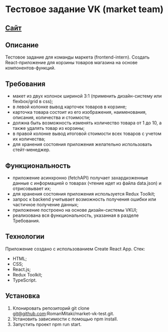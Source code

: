 # Тестовое задание VK (market team)

## [Сайт]()

## Описание

Тестовое задание для команды маркета (frontend-intern).
Создать React-приложение для корзины товаров магазина на основе компонентов-функций.

## Требования

- макет из двух колонок шириной 3:1 (применить дизайн-систему или flexbox/grid в css);
- в левой колонке вывод карточек товаров в корзине;
- карточка товара состоит из его изображения, наименования, описания, количества и стоимости;
- должна быть возможность изменять количество товара от 1 до 10, а также удалять товар из корзины;
- в правой колонке вывод итоговой стоимости всех товаров с учетом их количества;
- для хранения состояния приложения желательно использовать стейт-менеджер.

## Функциональность

- приложение асинхронно (fetchAPI) получает захардкоженные данные с информацией о товарах (чтение идет из файла data.json) и отрисовывает их;
- для хранения состояния приложения используется Redux Toolkit;
- запрос к backend учитывает возможность получения ошибки или частичное получение данных;
- приложение построено на основе дизайн-системы VKUI;
- реализована вся функциональность, указанная в разделе Требования.

## Технологии

Приложение создано с использованием Create React App.
Стек:

- HTML;
- CSS;
- React.js;
- Redux Toolkit;
- TypeScript.

## Установка

1. Клонировать репозиторий git clone git@github.com:RomanMitaki/market-vk-test.git.
2. Установить зависимости с помощью npm install.
3. Запустить проект npm run start.
